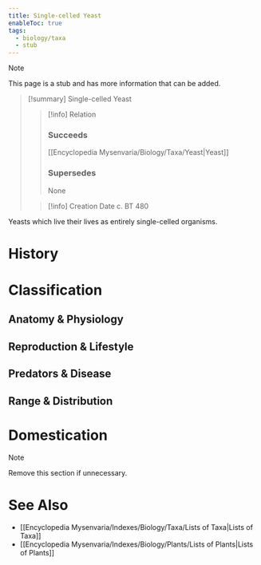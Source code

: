 ```yaml
---
title: Single-celled Yeast
enableToc: true
tags:
  - biology/taxa
  - stub
---
```


> [!note]
> This page is a stub and has more information that can be added.

> [!summary] Single-celled Yeast
> > [!info] Relation
> > ### Succeeds
> > [[Encyclopedia Mysenvaria/Biology/Taxa/Yeast|Yeast]]
> > ### Supersedes
> > None
>
> > [!info] Creation Date
> > c. BT 480

Yeasts which live their lives as entirely single-celled organisms.
# History

# Classification
## Anatomy & Physiology

## Reproduction & Lifestyle

## Predators & Disease

## Range & Distribution

# Domestication

> [!note]
> Remove this section if unnecessary.
# See Also
- [[Encyclopedia Mysenvaria/Indexes/Biology/Taxa/Lists of Taxa|Lists of Taxa]]
- [[Encyclopedia Mysenvaria/Indexes/Biology/Plants/Lists of Plants|Lists of Plants]]